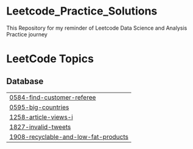 # Leetcode_Practice_Solutions
This Repository for my reminder of Leetcode Data Science and Analysis Practice journey

<!---LeetCode Topics Start-->
# LeetCode Topics
## Database
|  |
| ------- |
| [0584-find-customer-referee](https://github.com/Deliana984/Leetcode_Practice_Solutions/tree/master/0584-find-customer-referee) |
| [0595-big-countries](https://github.com/Deliana984/Leetcode_Practice_Solutions/tree/master/0595-big-countries) |
| [1258-article-views-i](https://github.com/Deliana984/Leetcode_Practice_Solutions/tree/master/1258-article-views-i) |
| [1827-invalid-tweets](https://github.com/Deliana984/Leetcode_Practice_Solutions/tree/master/1827-invalid-tweets) |
| [1908-recyclable-and-low-fat-products](https://github.com/Deliana984/Leetcode_Practice_Solutions/tree/master/1908-recyclable-and-low-fat-products) |
<!---LeetCode Topics End-->